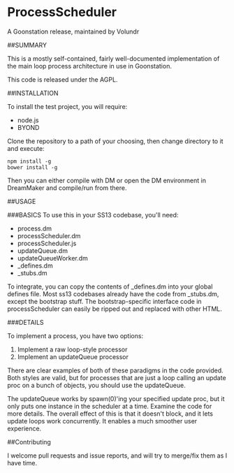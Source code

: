 ProcessScheduler
================
A Goonstation release, maintained by Volundr

##SUMMARY

This is a mostly self-contained, fairly well-documented implementation of the main loop process architecture in use in Goonstation.

This code is released under the AGPL.

##INSTALLATION

To install the test project, you will require:

- node.js
- BYOND

Clone the repository to a path of your choosing, then change directory to it and execute:

```
npm install -g
bower install -g
``` 

Then you can either compile with DM or open the DM environment in DreamMaker and compile/run from there.

##USAGE

###BASICS
To use this in your SS13 codebase, you'll need:

- process.dm
- processScheduler.dm
- processScheduler.js
- updateQueue.dm
- updateQueueWorker.dm
- _defines.dm
- _stubs.dm

To integrate, you can copy the contents of _defines.dm into your global defines file. Most ss13 codebases already have the code from _stubs.dm, except the bootstrap stuff. The bootstrap-specific interface code in processScheduler can easily be ripped out and replaced with other HTML.

###DETAILS

To implement a process, you have two options:

1. Implement a raw loop-style processor
2. Implement an updateQueue processor

There are clear examples of both of these paradigms in the code provided. Both styles are valid, but for processes that are just a loop calling an update proc on a bunch of objects, you should use the updateQueue.

The updateQueue works by spawn(0)'ing your specified update proc, but it only puts one instance in the scheduler at a time. Examine the code for more details. The overall effect of this is that it doesn't block, and it lets update loops work concurrently. It enables a much smoother user experience.

##Contributing

I welcome pull requests and issue reports, and will try to merge/fix them as I have time. 

